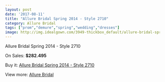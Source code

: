 ```yaml
---
layout: post
date: '2017-08-11'
title: "Allure Bridal Spring 2014 - Style 2710"
category: Allure Bridal
tags: ["prom","demure","spring","wedding","dresses"]
image: http://img.idealgown.com/3949-thickbox_default/allure-bridal-spring-2014-style-2710.jpg
---
```

Allure Bridal Spring 2014 - Style 2710

On Sales: **$282.495**
<a href="https://www.idealgown.com/en/allure-bridal/1832-allure-bridal-spring-2014-style-2710.html"><amp-img layout="responsive" width="600" height="600" src="//img.idealgown.com/3949-thickbox_default/allure-bridal-spring-2014-style-2710.jpg" alt="Allure Bridal Spring 2014 - Style 2710 0" /></a>
<a href="https://www.idealgown.com/en/allure-bridal/1832-allure-bridal-spring-2014-style-2710.html"><amp-img layout="responsive" width="600" height="600" src="//img.idealgown.com/3950-thickbox_default/allure-bridal-spring-2014-style-2710.jpg" alt="Allure Bridal Spring 2014 - Style 2710 1" /></a>

Buy it: [Allure Bridal Spring 2014 - Style 2710](https://www.idealgown.com/en/allure-bridal/1832-allure-bridal-spring-2014-style-2710.html "Allure Bridal Spring 2014 - Style 2710")

View more: [Allure Bridal](https://www.idealgown.com/en/29-allure-bridal "Allure Bridal")